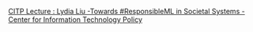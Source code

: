 [CITP Lecture : Lydia Liu -Towards #ResponsibleML in Societal Systems - Center for Information Technology Policy](https://qi.tc/qi/112346)